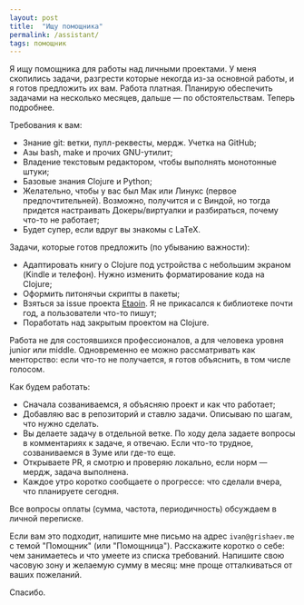 ```yaml
---
layout: post
title:  "Ищу помощника"
permalink: /assistant/
tags: помощник
---
```


Я ищу помощника для работы над личными проектами. У меня скопились задачи,
разгрести которые некогда из-за основной работы, и я готов предложить их
вам. Работа платная. Планирую обеспечить задачами на несколько месяцев, дальше —
по обстоятельствам. Теперь подробнее.

Требования к вам:

- Знание git: ветки, пулл-реквесты, мердж. Учетка на GitHub;
- Азы bash, make и прочих GNU-утилит;
- Владение текстовым редактором, чтобы выполнять монотонные штуки;
- Базовые знания Сlojure и Python;
- Желательно, чтобы у вас был Мак или Линукс (первое
  предпочтительней). Возможно, получится и с Виндой, но тогда придется
  настраивать Докеры/виртуалки и разбираться, почему что-то не работает;
- Будет супер, если вдруг вы знакомы с LaTeX.

Задачи, которые готов предложить (по убыванию важности):

- Адаптировать книгу о Сlojure под устройства с небольшим экраном (Kindle и
  телефон). Нужно изменить форматирование кода на Сlojure;
- Оформить питонячьи скрипты в пакеты;
- Взяться за issue проекта [Etaoin](https://github.com/igrishaev/etaoin). Я не
  прикасался к библиотеке почти год, а пользователи что-то пишут;
- Поработать над закрытым проектом на Сlojure.

Работа не для состоявшихся профессионалов, а для человека уровня junior или
middle. Одновременно ее можно рассматривать как менторство: если что-то не
получается, я готов объяснить, в том числе голосом.

Как будем работать:

- Сначала созваниваемся, я объясняю проект и как что работает;
- Добавляю вас в репозиторий и ставлю задачи. Описываю по шагам, что нужно
  сделать.
- Вы делаете задачу в отдельной ветке. По ходу дела задаете вопросы в
  комментариях к задаче, я отвечаю. Если что-то трудное, созваниваемся в Зуме
  или где-то еще.
- Открываете PR, я смотрю и проверяю локально, если норм — мердж, задача
  выполнена.
- Каждое утро коротко сообщаете о прогрессе: что сделали вчера, что планируете
  сегодня.

Все вопросы оплаты (сумма, частота, периодичность) обсуждаем в личной переписке.

Если вам это подходит, напишите мне письмо на адрес `ivan@grishaev.me` с темой
"Помощник" (или "Помощница"). Расскажите коротко о себе: чем занимаетесь и что
умеете из списка требований. Напишите свою часовую зону и желаемую сумму в
месяц: мне проще отталкиваться от ваших пожеланий.

Спасибо.
